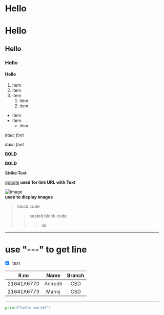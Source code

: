 <h1>Hello</h1>

# Hello
## Hello
### Hello
#### Hello

 1. item
 1. item
 1. item
    1. item
    1. item

 - item
 - item
    - item

*italic font*

_italic font_

**BOLD**

__BOLD__

~~Strike Text~~

[google](https://google.com) **used for link URL with Text**

![image](https://m.media-amazon.com/images/I/71ggj8JzApL._SY342_.jpg) <br>**used to display images**

> block code
>> nested block code
>>>ns

--- 

<h1>use "---" to get line</h1>

- [x] text









|R.no|Name|Branch|
|:---:|:---:|:---:|
|21641A6770|Anirudh|CSD|
|21641A6773|Manoj|CSD|




----

``` python
print("hello world!")
```



